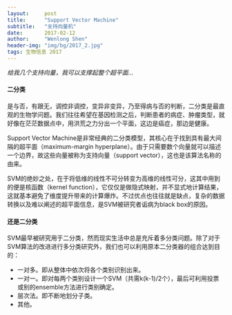 ```yaml
---
layout:     post
title:      "Support Vector Machine"
subtitle:   "支持向量机"
date:       2017-02-12
author:     "Wenlong Shen"
header-img: "img/bg/2017_2.jpg"
tags: 生物信息 2017
---
```


<script type="text/javascript" src="https://cdn.mathjax.org/mathjax/latest/MathJax.js?config=default"></script>

*给我几个支持向量，我可以支撑起整个超平面...*

#### 二分类

是与否，有跟无，调控非调控，变异非变异，乃至得病与否的判断，二分类是最直观的生物学问题。我们往往希望在基因检测之后，判断患者的病症、肿瘤类型，就好像在茫茫数据点中，用洪荒之力分出一个平面，这边是癌症，那边是健康。

Support Vector Machine是非常经典的二分类模型，其核心在于找到具有最大间隔的超平面（maximum-margin hyperplane）。由于只需要数个向量就可以描述一个边界，故这些向量被称为支持向量（support vector），这也是该算法名称的由来。

SVM的绝妙之处，在于将低维的线性不可分转变为高维的线性可分，这其中用到的便是核函数（kernel function），它仅仅是做隐式映射，并不显式地计算结果，这就基本避免了维度提升带来的计算爆炸。不过优点也往往就是缺点，复杂的数据转换以及难以阐述的超平面信息，是SVM被研究者诟病为black box的原因。

#### 还是二分类

SVM最早被研究用于二分类，然而现实生活中总是充斥着多分类问题。除了对于SVM算法的改进进行多分类研究外，我们也可以利用原本二分类器的组合达到目的：

* 一对多。即从整体中依次将各个类别识别出来。
* 一对一。即对每两个类别设计一个SVM（共需k(k-1)/2个），最后可利用投票或别的ensemble方法进行类别确定。
* 层次法。即不断地划分子类。
* 其他。
